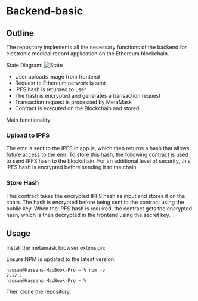 # Backend-basic
## Outline
The repository implements all the necessary functions of the backend for electronic medical record application on the Ethereum blockchain.

State Diagram:
![State](https://drive.google.com/file/d/1KGquiaPEDNoG-IMsYO9UrRLNCf6hfihh/view?usp=sharing "State Diagram")

* User uploads image from frontend
* Request to Ethereum network is sent
* IPFS hash is returned to user
* The hash is encrypted and generates a transaction request
* Transaction request is processed by MetaMask
* Contract is executed on the Blockchain and stored.

Main functionality:

### Upload to IPFS
The emr is sent to the IPFS in app.js, which then returns a hash that allows future access to the emr. To store this hash, the following contract is used to send IPFS hash to the blockchain. For an additional level of security, this IPFS hash is encrypted before sending it to the chain.
### Store Hash
This contract takes the encrypted IPFS hash as input and stores it on the chain. The hash is encrypted before being sent to the contract using the public key. When the IPFS hash is required, the contract gets the encrypted hash, which is then decrypted in the frontend using the secret key.

  
## Usage
Install the metamask browser extension:


Ensure NPM is updated to the latest version:

```
hassan@Hassans-MacBook-Pro ~ % npm -v
7.12.1
hassan@Hassans-MacBook-Pro ~ % 
```

Then clone the repository: